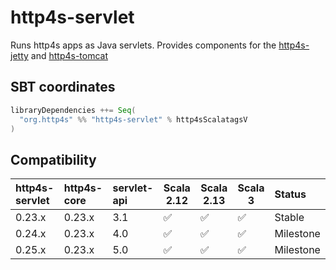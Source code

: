 # http4s-servlet

Runs http4s apps as Java servlets.  Provides components for the [http4s-jetty][http4s-jetty] and [http4s-tomcat][http4s-tomcat]

[http4s-jetty]: https://github.com/http4s/http4s-jetty

## SBT coordinates

```scala
libraryDependencies ++= Seq(
  "org.http4s" %% "http4s-servlet" % http4sScalatagsV
)
```

## Compatibility

| http4s-servlet | http4s-core | servlet-api | Scala 2.12 | Scala 2.13 | Scala 3 | Status    |
|:---------------|:------------|:------------|------------|------------|---------|:----------|
| 0.23.x         | 0.23.x      | 3.1         | ✅         | ✅         | ✅      | Stable    |
| 0.24.x         | 0.23.x      | 4.0         | ✅         | ✅         | ✅      | Milestone |
| 0.25.x         | 0.23.x      | 5.0         | ✅         | ✅         | ✅      | Milestone |

[http4s-jetty]: https://github.com/http4s/http4s-jetty/
[http4s-tomcat]: https://github.com/http4s/http4s-tomcat/
